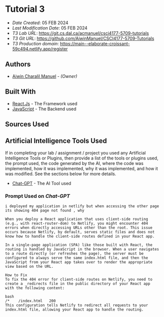 # Tutorial 3


* *Date Created*: 05 FEB 2024
* *Last Modification Date*: 05 FEB 2024
* *T3 Lab URL*: https://git.cs.dal.ca/acmanuel/csci4177-5709-tutorials
* *T3 Git URL*: https://github.com/AiwinManuel/CSCI4177-5709-Tutorials
* *T3 Production domain*: https://main--elaborate-croissant-59c494.netlify.app/register




## Authors


* [Aiwin Charalil Manuel](aw380590@dal.ca) - *(Owner)*



## Built With

* [React.Js](https://react.dev/learn) - The  Framework used
* [JavaScript](https://www.javascript.com/learn/strings) - The Backend used




## Sources Used



## Artificial Intelligence Tools Used
If in completing your lab / assignment / project you used any Artificial Intelligence Tools or Plugins, then provide a list of the tools or plugins used, the prompt used, the code generated by the AI, where the code was implemented, how it was implemented, why it was implemented, and how it was modified. See the sections below for more details.

* [Chat-GPT](https://chat.openai.com/) - The AI Tool used



### Prompt Used on *Chat-GPT*

```
i deployed my application in netlify but when accessing the other page   its showing 404 page not found , why

```

```
When you deploy a React application that uses client-side routing (e.g., with react-router-dom) to Netlify, you might encounter 404 errors when directly accessing URLs other than the root. This issue occurs because Netlify, by default, serves static files and does not know how to handle the client-side routes defined in your React app.

In a single-page application (SPA) like those built with React, the routing is handled by JavaScript in the browser. When a user navigates to a route directly (or refreshes the page), the server must be configured to always serve the same index.html file, and then the JavaScript from your React app takes over to render the appropriate view based on the URL.

How to Fix
To fix the 404 error for client-side routes on Netlify, you need to create a _redirects file in the public directory of your React app with the following content:

bash
/*    /index.html   200
This configuration tells Netlify to redirect all requests to your index.html file, allowing your React app to handle the routing.
```

